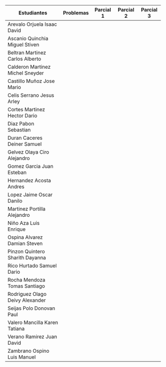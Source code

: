 | Estudiantes                           | Problemas |  Parcial 1   | Parcial 2 | Parcial 3 | 
|---------------------------------------|-----------|--------------|-----------|----------------|
|Arevalo Orjuela Isaac David            |           |              |           |         |
Ascanio Quinchia Miguel Stiven           |           |              |           |         |
Beltran Martinez Carlos Alberto           |           |              |           |         |
Calderon Martinez Michel Sneyder            |           |              |           |         |
Castillo Muñoz Jose Mario           |           |              |           |         |
Celis Serrano Jesus Arley           |           |              |           |         |
Cortes Martinez Hector Dario           |           |              |           |         |
Diaz Pabon Sebastian           |           |              |           |         |
Duran Caceres Deiner Samuel           |           |              |           |         |
Gelvez Olaya Ciro Alejandro           |           |              |           |         |
Gomez Garcia Juan Esteban           |           |              |           |         |
Hernandez Acosta Andres           |           |              |           |         |
Lopez Jaime Oscar Danilo           |           |              |           |         |
Martinez Portilla Alejandro           |           |              |           |         |
Niño Aza Luis Enrique           |           |              |           |         |
Ospina Alvarez Damian Steven           |           |              |           |         |
Pinzon Quintero Sharith Dayanna           |           |              |           |         |
Rico Hurtado Samuel Dario           |           |              |           |         |
Rocha Mendoza Tomas Santiago           |           |              |           |         |
Rodriguez Olago Deivy Alexander           |           |              |           |         |
Seijas Polo Donovan Paul           |           |              |           |         |
Valero Mancilla Karen Tatiana           |           |              |           |         |
Verano Ramirez Juan David           |           |              |           |         |
Zambrano Ospino Luis Manuel           |           |              |           |         |
